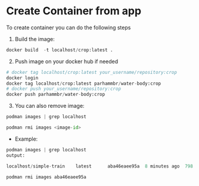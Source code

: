 # Create Container from app

To create container you can do the following steps

1) Build the image:

```python
docker build  -t localhost/crop:latest .
```
2) Push image on your docker hub if needed
```python
# docker tag localhost/crop:latest your_username/repository:crop
docker login
docker tag localhost/crop:latest parhammbr/water-body:crop
# docker push your_username/repository:crop
docker push parhammbr/water-body:crop

```

3) You can also remove image:
```python 
podman images | grep localhost

podman rmi images <image-id>
```
- Example:
```python 
podman images | grep localhost
output:

localhost/simple-train    latest      aba46eaee95a  8 minutes ago  798 MB

podman rmi images aba46eaee95a
```